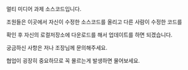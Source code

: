 멀티 미디어 과제  소스코드입니다.

조원들은 이곳에서 자신이 수정한 소스코드를 올리고 다른 사람이 수정한 코드를

확인 후 자신의 로컬저장소에 다운로드를 해서 업데이트를 하면 되겠습니다.

궁금하신 사항은 저나 조장님께 문의해주세요.

협업이 굉장히 중요하므로 꼭 몰르는게 발생하면 물어보세요.
